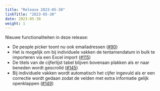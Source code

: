 ```yaml
---
title: "Release 2023-05-30"
linkTitle: "2023-05-30"
date: 2023-05-30
weight: 1
---
```


Nieuwe functionaliteiten in deze release:
- De people picker toont nu ook emailadressen ([#90](https://github.com/UvA-FNWI/GradeTool/issues/90))
- Het is mogelijk om bij individuele vakken de tentamendatum in bulk te importeren via een Excel import ([#115](https://github.com/UvA-FNWI/GradeTool/issues/115))
- De titels van de cijferlijst tabel blijven bovenaan plakken als er naar beneden wordt gescrolld ([#145](https://github.com/UvA-FNWI/GradeTool/issues/145))
- Bij individuele vakken wordt automatisch het cijfer ingevuld als er een correctie wordt gedaan zodat de velden met extra informatie gelijk openklappen ([#149](https://github.com/UvA-FNWI/GradeTool/issues/149))
